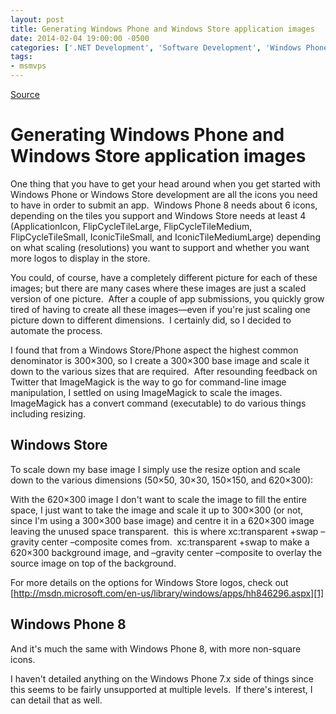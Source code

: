 ```yaml
---
layout: post
title: Generating Windows Phone and Windows Store application images
date: 2014-02-04 19:00:00 -0500
categories: ['.NET Development', 'Software Development', 'Windows Phone 8.0', 'Windows Store']
tags:
- msmvps
---
```

[Source](http://pr-blog.azurewebsites.net/2014/02/05/generating-windows-phone-and-windows-store-application-images/ "Permalink to Generating Windows Phone and Windows Store application images")

# Generating Windows Phone and Windows Store application images

One thing that you have to get your head around when you get started with Windows Phone or Windows Store development are all the icons you need to have in order to submit an app.  Windows Phone 8 needs about 6 icons, depending on the tiles you support and Windows Store needs at least 4 (ApplicationIcon, FlipCycleTileLarge, FlipCycleTileMedium, FlipCycleTileSmall, IconicTileSmall, and IconicTileMediumLarge) depending on what scaling (resolutions) you want to support and whether you want more logos to display in the store.

You could, of course, have a completely different picture for each of these images; but there are many cases where these images are just a scaled version of one picture.  After a couple of app submissions, you quickly grow tired of having to create all these images—even if you're just scaling one picture down to different dimensions.  I certainly did, so I decided to automate the process.

I found that from a Windows Store/Phone aspect the highest common denominator is 300×300, so I create a 300×300 base image and scale it down to the various sizes that are required.  After resounding feedback on Twitter that ImageMagick is the way to go for command-line image manipulation, I settled on using ImageMagick to scale the images.  ImageMagick has a convert command (executable) to do various things including resizing.  

## Windows Store

To scale down my base image I simply use the resize option and scale down to the various dimensions (50×50, 30×30, 150×150, and 620×300):

With the 620×300 image I don't want to scale the image to fill the entire space, I just want to take the image and scale it up to 300×300 (or not, since I'm using a 300×300 base image) and centre it in a 620×300 image leaving the unused space transparent.  this is where xc:transparent +swap –gravity center –composite comes from.  xc:transparent +swap to make a 620×300 background image, and –gravity center –composite to overlay the source image on top of the background.

For more details on the options for Windows Store logos, check out [http://msdn.microsoft.com/en-us/library/windows/apps/hh846296.aspx][1]

## Windows Phone 8

And it's much the same with Windows Phone 8, with more non-square icons.

I haven't detailed anything on the Windows Phone 7.x side of things since this seems to be fairly unsupported at multiple levels.  If there's interest, I can detail that as well.

[1]: http://lynk.at/1bltGeu "http://msdn.microsoft.com/en-us/library/windows/apps/hh846296.aspx"

